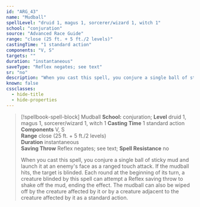 ```yaml
---
id: "ARG_43"
name: "Mudball"
spellLevel: "druid 1, magus 1, sorcerer/wizard 1, witch 1"
school: "conjuration"
source: "Advanced Race Guide"
range: "close (25 ft. + 5 ft./2 levels)"
castingTime: "1 standard action"
components: "V, S"
targets: ""
duration: "instantaneous"
saveType: "Reflex negates; see text"
sr: "no"
description: "When you cast this spell, you conjure a single ball of sticky mud and launch it at an enemy's face as a ranged touch attack. If the mudball hits, the target is blinded. Each round at the beginning of its turn, a creature blinded by this spell can attempt a Reflex saving throw to shake off the mud, ending the effect. The mudball can also be wiped off by the creature affected by it or by a creature adjacent to the creature affected by it as a standard action."
known: false
cssclasses:
  - hide-title
  - hide-properties
---
```


> [!spellbook-spell-block] Mudball
> **School:** conjuration; **Level** druid 1, magus 1, sorcerer/wizard 1, witch 1
> **Casting Time** 1 standard action  
> **Components** V, S  
> **Range** close (25 ft. + 5 ft./2 levels)  
> **Duration** instantaneous  
> **Saving Throw** Reflex negates; see text; **Spell Resistance** no
> 
> When you cast this spell, you conjure a single ball of sticky mud and launch it at an enemy's face as a ranged touch attack. If the mudball hits, the target is blinded. Each round at the beginning of its turn, a creature blinded by this spell can attempt a Reflex saving throw to shake off the mud, ending the effect. The mudball can also be wiped off by the creature affected by it or by a creature adjacent to the creature affected by it as a standard action.